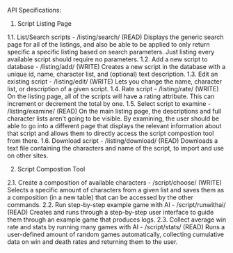 API Specifications:
1. Script Listing Page

1.1. List/Search scripts - /listing/search/ (READ)
  Displays the generic search page for all of the listings, and also be able to be applied to only return specific a specific listing based on search parameters. Just listing every available script should require no parameters. 
1.2. Add a new script to database - /listing/add/ (WRITE)
  Creates a new script in the database with a unique id, name, character list, and (optional) text description. 
1.3. Edit an existing script - /listing/edit/ (WRITE)
  Lets you change the name, character list, or description of a given script.
1.4. Rate script - /listing/rate/ (WRITE)
  On the listing page, all of the scripts will have a rating attribute. This can increment or decrement the total by one. 
1.5. Select script to examine - /listing/examine/ (READ)
  On the main listing page, the descriptions and full character lists aren't going to be visible. By examining, the user should be able to go into a different page that displays the relevant information about that script and allows them to directly access the script compostion tool from there.
1.6. Download script - /listing/download/ (READ)
  Downloads a text file containing the characters and name of the script, to import and use on other sites.

2. Script Compostion Tool

2.1. Create a composition of available characters - /script/choose/ (WRITE)
  Selects a specific amount of characters from a given list and saves them as a composition (in a new table) that can be accessed by the other commands.
2.2. Run step-by-step example game with AI - /script/runwithai/ (READ)
  Creates and runs through a step-by-step user interface to guide them through an example game that produces logs.
2.3. Collect average win rate and stats by running many games with AI - /script/stats/ (READ)
  Runs a user-defined amount of random games automatically, collecting cumulative data on win and death rates and returning them to the user.
